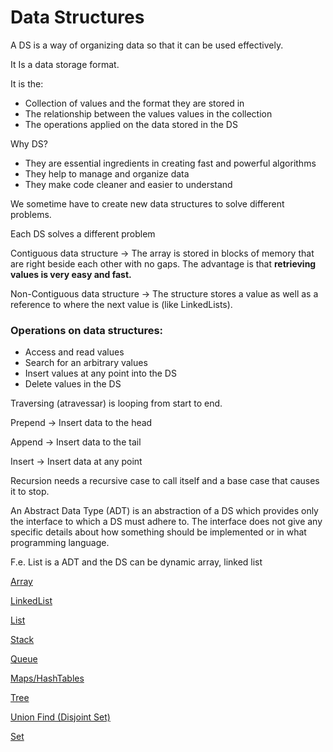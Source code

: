 # Data Structures

A DS is a way of organizing data so that it can be used effectively.

It Is a data storage format.

It is the:

- Collection of values and the format they are stored in
- The relationship between the values values in the collection
- The operations applied on the data stored in the DS

Why DS?

- They are essential ingredients in creating fast and powerful algorithms
- They help to manage and organize data
- They make code cleaner and easier to understand

We sometime have to create new data structures to solve different problems.

Each DS solves a different problem 

Contiguous data structure → The array is stored in blocks of memory that are right beside each other with no gaps. The advantage is that **retrieving values is very easy and fast.**

Non-Contiguous data structure → The structure stores a value as well as a reference to where the next value is (like LinkedLists).

### Operations on data structures:

- Access and read values
- Search for an arbitrary values
- Insert values at any point into the DS
- Delete values in the DS

Traversing (atravessar) is looping from start to end.

Prepend → Insert data to the head

Append → Insert data to the tail

Insert → Insert data at any point

Recursion needs a recursive case to call itself and a base case that causes it to stop.

An Abstract Data Type (ADT) is an abstraction of a DS which provides only the interface to which a DS must adhere to. The interface does not give any specific details about how something should be implemented or in what programming language.

F.e. List is a ADT and the DS can be dynamic array, linked list

[Array](Data%20Structures%20a8e0f353309d46ab936847aa127c3d56/Array%20346b82004ddb4bd5a12edf2d90c799b8.md)

[LinkedList](Data%20Structures%20a8e0f353309d46ab936847aa127c3d56/LinkedList%20dc1e4e483b8a407186fd2474407d06d4.md)

[List](Data%20Structures%20a8e0f353309d46ab936847aa127c3d56/List%202055aed151344d79aa23f90564080088.md)

[Stack](Data%20Structures%20a8e0f353309d46ab936847aa127c3d56/Stack%20a577b34a97fc4d6980baf856cc305c25.md)

[Queue](Data%20Structures%20a8e0f353309d46ab936847aa127c3d56/Queue%2021aa84716c9545b9bdb926a6b02d769d.md)

[Maps/HashTables](Data%20Structures%20a8e0f353309d46ab936847aa127c3d56/Maps%20HashTables%20abbdae630dc24771a5f3fdf3a0aed801.md)

[Tree](Data%20Structures%20a8e0f353309d46ab936847aa127c3d56/Tree%20b10e4731056d4b2da49095dcf8ff228c.md)

[Union Find (Disjoint Set)](Data%20Structures%20a8e0f353309d46ab936847aa127c3d56/Union%20Find%20(Disjoint%20Set)%20baacd192153f468187829c63ad6e1d17.md)

[Set](Data%20Structures%20a8e0f353309d46ab936847aa127c3d56/Set%2021f354903ec646df802b8a03417ab937.md)